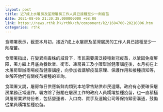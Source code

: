 ```yaml
---
layout: post
title: 近7成上水屠房及荃灣屠房工作人員已接種至少一劑疫苗
date: 2021-08-06 21:30:38.000000000 +08:00
link: https://news.rthk.hk/rthk/ch/component/k2/1604700-20210806.htm
categories: rthk
---
```


食環署表示，截至本月初，接近7成上水屠房及荃灣屠房的工作人員已接種至少一劑疫苗。

食環署指出，在變異病毒株的威脅下，市民需要廣泛接種新冠疫苗，以鞏固免疫屏障，署方繼上月底為餐飲業、街市、凍房員工及小販舉辦健康講座後，本月初在上水屠房舉辦兩場疫苗健康講座，向參加者講解疫苗原理、保護作用和接種須知等，並解答他們有關疫苗接種的查詢。

食環署又說，屠房每日供應新鮮肉類到本地零售點供市民選購，政府有必要確保屠房業務正常運作，署方除了鼓勵在屠房工作的政府人員踴躍接種疫苗，也一直積極與屠房業界持份者，包括營運者、入口商、買手及運輸公司等保持緊密溝通，鼓勵從業員踴躍接種疫苗。
